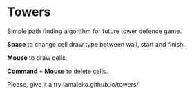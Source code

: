 # Towers
Simple path finding algorithm for future tower defence game.

**Space** to change cell draw type between wall, start and finish.

**Mouse** to draw cells.

**Command + Mouse** to delete cells.

Please, give it a try iamaleko.github.io/towers/
